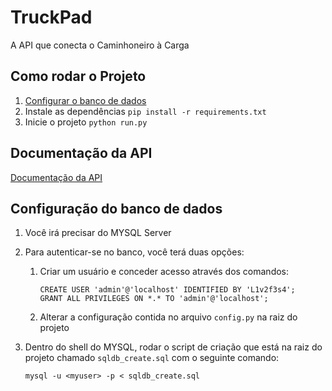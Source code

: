 # TruckPad
A API que conecta o Caminhoneiro à Carga

## Como rodar o Projeto
 1. [Configurar o banco de dados](https://github.com/LeonardoBonetti/TruckPad#configura%C3%A7%C3%A3o-do-banco-de-dados)
 2. Instale as dependências `pip install -r requirements.txt `
 3. Inicie o projeto `python run.py`

## Documentação da API
[Documentação da API](https://github.com/LeonardoBonetti/TruckPad/blob/master/docs/API%20Documentation.md)

## Configuração do banco de dados
 1. Você irá precisar do MYSQL Server
 2. Para autenticar-se no banco, você terá duas opções:
     1. Criar um usuário e conceder acesso através dos comandos:
     
         ```
         CREATE USER 'admin'@'localhost' IDENTIFIED BY 'L1v2f3s4';
         GRANT ALL PRIVILEGES ON *.* TO 'admin'@'localhost';
         ```
     2. Alterar a configuração contida no arquivo `config.py` na raiz do projeto
     
 3. Dentro do shell do MYSQL, rodar o script de criação que está na raiz do projeto chamado `sqldb_create.sql` com o seguinte comando:
 
     ```
     mysql -u <myuser> -p < sqldb_create.sql
     ```
